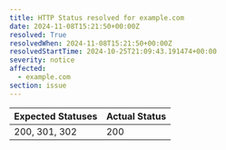 ```yaml
---
title: HTTP Status resolved for example.com
date: 2024-11-08T15:21:50+00:00Z
resolved: True
resolvedWhen: 2024-11-08T15:21:50+00:00Z
resolvedStartTime: 2024-10-25T21:09:43.191474+00:00
severity: notice
affected:
  - example.com
section: issue
---
```


| Expected Statuses | Actual Status  |
|-------------------|----------------|
| 200, 301, 302 | 200 |
